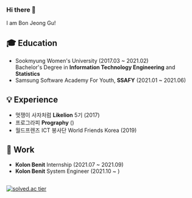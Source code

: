 ### Hi there 👋 <br>
I am Bon Jeong Gu!

## :mortar_board: Education 
- Sookmyung Women's University (2017.03 ~ 2021.02)   
  Bachelor's Degree in __Information Technology Engineering__ and __Statistics__    
- Samsung Software Academy For Youth, __SSAFY__ (2021.01 ~ 2021.06)
    
    
    
## :bulb: Experience
- 멋쟁이 사자처럼 __Likelion__ 5기 (2017) 
- 프로그라피 __Prography__ ()
- 월드프렌즈 ICT 봉사단 World Friends Korea (2019)

## :office: Work
- __Kolon Benit__ Internship (2021.07 ~ 2021.09)
- __Kolon Benit__ System Engineer (2021.10 ~ )
 
## 
[![solved.ac tier](http://mazassumnida.wtf/api/generate_badge?boj=bjgu97)](https://solved.ac/bjgu97)

<!--
**bjgu97/bjgu97** is a ✨ _special_ ✨ repository because its `README.md` (this file) appears on your GitHub profile.

Here are some ideas to get you started:

- 🔭 I’m currently working on ...
- 🌱 I’m currently learning ...
- 👯 I’m looking to collaborate on ...
- 🤔 I’m looking for help with ...
- 💬 Ask me about ...
- 📫 How to reach me: ...
- 😄 Pronouns: ...
- ⚡ Fun fact: ...
-->
